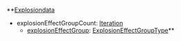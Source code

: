 **[Explosiondata](VanillaExplosiondata.md)
  * explosionEffectGroupCount: [Iteration](Iteration.md)
    * [explosionEffectGroup](VanillaExplosionEffectGroupType.md): [ExplosionEffectGroupType](ExplosionEffectGroupType.md)**
